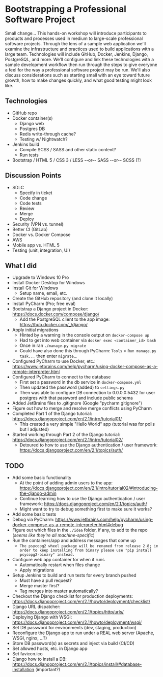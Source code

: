 # Bootstrapping a Professional Software Project

Small change... 
This hands-on workshop will introduce participants to products and processes used in medium to large-scale professional software projects. 
Through the lens of a sample web application we'll examine the infrastructure and practices used to build applications with a large team. 
Technologies will include GitHub, Docker, Jenkins, Django, PostgreSQL, and more. 
We'll configure and link these technologies with a sample development workflow then run through the steps to give everyone a feel for the way a professional software project may be run. 
We'll also discuss considerations such as starting small with an eye toward future growth, how to make changes quickly, and what good testing might look like.

## Technologies

- GitHub repo
- Docker container(s)
    - Django web
    - Postgres DB
    - Redis write-through cache?
    - Testing w/ Nightwatch?
- Jenkins build
    - Compile SCSS / SASS and other static content?
    - Run tests
- Bootstrap / HTML 5 / CSS 3 / LESS --or-- SASS --or-- SCSS (?)

## Discussion Points

- SDLC
    - Specify in ticket
    - Code change
    - Code tests
    - Review
    - Merge
    - Deploy
- Security (VPN vs. tunnel)
- Better CI (GitLab)
- Docker vs. Docker Compose
- AWS
- Mobile app vs. HTML 5
- Testing (unit, integration, UI)

## What I did

- Upgrade to Windows 10 Pro
- Install Docker Desktop for Windows
- Install Git for Windows
    - Setup name, email, etc.
- Create the GitHub repository (and clone it locally)
- Install PyCharm (Pro; free eval)
- Bootstrap a Django project in Docker: https://docs.docker.com/compose/django/
    - Add the PostgreSQL client to the app image: https://hub.docker.com/_/django/
- Apply initial migrations
    - Hinted by a warning in the console output on `docker-compose up`
    - Had to get into web container via `docker exec <container_id> bash`
    - Once in ran `./manage.py migrate`
    - Could have also done this through PyCharm: `Tools` > `Run manage.py task...` then enter `migrate`...
- Configured PyCharm to use Docker, etc.: https://www.jetbrains.com/help/pycharm/using-docker-compose-as-a-remote-interpreter.html
- Configured PyCharm to connect to the database
    - First set a password in the db service in `docker-compose.yml`
    - Then updated the password (added) to `settings.py`
    - Then was able to configure DB connection to 0.0.0.0:5432 for user postgres with that password and include public schema
- Added JetBrains files to .gitignore (Google "pycharm gitignore")
- Figure out how to merge and resolve merge conflicts using PyCharm
- Completed Part 1 of the Django tutorial: https://docs.djangoproject.com/en/2.1/intro/tutorial01/
    - This created a very simple "Hello World" app (tutorial was for polls but I adjusted)
- Started working through Part 2 of the Django tutorial: https://docs.djangoproject.com/en/2.1/intro/tutorial02/
    - Detoured to how to use the Django authentication / user framework: https://docs.djangoproject.com/en/2.1/topics/auth/

## TODO

- Add some basic functionality
    - At the point of adding admin users to the app: https://docs.djangoproject.com/en/2.1/intro/tutorial02/#introducing-the-django-admin
    - Continue learning how to use the Django authentication / user framework: https://docs.djangoproject.com/en/2.1/topics/auth/
    - Might want to try to debug something first to make sure it works?
- Add some basic tests
- Debug via PyCharm: https://www.jetbrains.com/help/pycharm/using-docker-compose-as-a-remote-interpreter.html#debug
- Figure out which files in the `./idea` folder, if any, to add to the repo (_seems like they're all machine-specific_)
- Run the containers/app and address messages that come up
    - `The psycopg2 wheel package will be renamed from release 2.8; in order to keep installing from binary please use "pip install psycopg2-binary" instead.`
- Configure web app container for when it runs
    - Automatically restart when files change
    - Apply migrations
- Setup Jenkins to build and run tests for every branch pushed
    - Must have a pull request?
    - Merge master first?
    - Tag merges into master automatically?
- Checkout the Django checklist for production deployments: https://docs.djangoproject.com/en/2.1/howto/deployment/checklist/
- Django URL dispatcher: https://docs.djangoproject.com/en/2.1/topics/http/urls/
- Deploying Django with WSGI: https://docs.djangoproject.com/en/2.1/howto/deployment/wsgi/
- Set DB password for environments (dev, staging, production)
- Reconfigure the Django app to run under a REAL web server (Apache, WSGI, nginx, ...?)
- Store DB password(s) as secrets and inject via build (CI/CD)
- Set allowed hosts, etc. in Django app
- Set favicon.ico
- Django how to install a DB: https://docs.djangoproject.com/en/2.1/topics/install/#database-installation (important?)
